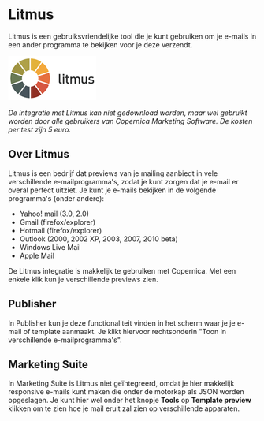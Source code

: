 # Litmus

Litmus is een gebruiksvriendelijke tool die je kunt gebruiken om je e-mails 
in een ander programma te bekijken voor je deze verzendt.

![litmus logo](../images/litmus-logo.png)

*De integratie met Litmus kan niet gedownload worden, maar wel gebruikt 
worden door alle gebruikers van Copernica Marketing Software. De kosten 
per test zijn 5 euro.*

## Over Litmus

Litmus is een bedrijf dat previews van je mailing aanbiedt in vele 
verschillende e-mailprogramma's, zodat je kunt zorgen dat je e-mail 
er overal perfect uitziet. Je kunt je e-mails bekijken in de volgende programma's (onder andere):

-   Yahoo! mail (3.0, 2.0)
-   Gmail (firefox/explorer)
-   Hotmail (firefox/explorer)
-   Outlook (2000, 2002 XP, 2003, 2007, 2010 beta)
-   Windows Live Mail
-   Apple Mail

De Litmus integratie is makkelijk te gebruiken met Copernica. Met een enkele 
klik kun je verschillende previews zien.

## Publisher

In Publisher kun je deze functionaliteit vinden in het scherm 
waar je je e-mail of template aanmaakt. Je klikt hiervoor rechtsonderin 
"Toon in verschillende e-mailprogramma's".

## Marketing Suite

In Marketing Suite is Litmus niet geïntegreerd, omdat je hier makkelijk 
responsive e-mails kunt maken die onder de motorkap als JSON worden opgeslagen. 
Je kunt hier wel onder het knopje **Tools** op **Template preview** klikken 
om te zien hoe je mail eruit zal zien op verschillende apparaten.
